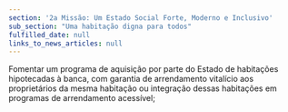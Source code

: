 ```yaml
---
section: '2a Missão: Um Estado Social Forte, Moderno e Inclusivo'
sub_section: "Uma habitação digna para todos"
fulfilled_date: null
links_to_news_articles: null
---
```


Fomentar um programa de aquisição por parte do Estado de habitações hipotecadas à banca, com garantia de arrendamento vitalício aos proprietários da mesma habitação ou integração dessas habitações em programas de arrendamento acessível;